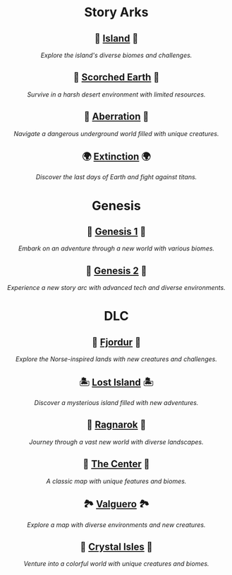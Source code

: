 <div align="center">

# **Story Arks**

## 🌴 [Island](Island.md) 🌴  
*Explore the island's diverse biomes and challenges.*

## 🌵 [Scorched Earth](Scorched-Earth.md) 🌵  
*Survive in a harsh desert environment with limited resources.*

## 🦠 [Aberration](Aberration.md) 🦠  
*Navigate a dangerous underground world filled with unique creatures.*

## 🌍 [Extinction](Extinction.md) 🌍  
*Discover the last days of Earth and fight against titans.*

# **Genesis**

## 🌌 [Genesis 1](Genesis1.md) 🌌  
*Embark on an adventure through a new world with various biomes.*

## 🚀 [Genesis 2](Genesis2.md) 🚀  
*Experience a new story arc with advanced tech and diverse environments.*

# **DLC**

## 🏰 [Fjordur](Fjordur.md) 🏰  
*Explore the Norse-inspired lands with new creatures and challenges.*

## 🏝️ [Lost Island](Lost-Island.md) 🏝️  
*Discover a mysterious island filled with new adventures.*

## 🌋 [Ragnarok](Ragnarok.md) 🌋  
*Journey through a vast new world with diverse landscapes.*

## 🌲 [The Center](TheCenter.md) 🌲  
*A classic map with unique features and biomes.*

## 🏞️ [Valguero](Valguero.md) 🏞️  
*Explore a map with diverse environments and new creatures.*

## 💎 [Crystal Isles](Crystal-Isles.md) 💎  
*Venture into a colorful world with unique creatures and biomes.*
